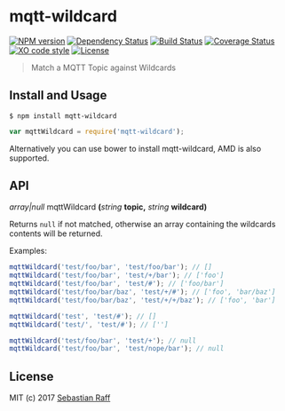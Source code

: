 # mqtt-wildcard

[![NPM version](https://badge.fury.io/js/mqtt-wildcard.svg)](http://badge.fury.io/js/mqtt-wildcard)
[![Dependency Status](https://img.shields.io/gemnasium/hobbyquaker/mqtt-wildcard.svg?maxAge=2592000)](https://gemnasium.com/github.com/hobbyquaker/mqtt-wildcard)
[![Build Status](https://travis-ci.org/hobbyquaker/mqtt-wildcard.svg?branch=master)](https://travis-ci.org/hobbyquaker/mqtt-wildcard)
[![Coverage Status](https://coveralls.io/repos/github/hobbyquaker/mqtt-wildcard/badge.svg?branch=master)](https://coveralls.io/github/hobbyquaker/mqtt-wildcard?branch=master)
[![XO code style](https://img.shields.io/badge/code_style-XO-5ed9c7.svg)](https://github.com/sindresorhus/xo)
[![License][mit-badge]][mit-url]

> Match a MQTT Topic against Wildcards


## Install and Usage

```
$ npm install mqtt-wildcard
```

```javascript
var mqttWildcard = require('mqtt-wildcard');
```

Alternatively you can use bower to install mqtt-wildcard, AMD is also supported.


## API

_array|null_ mqttWildcard **(**_string_ **topic,** _string_ **wildcard)**

Returns `null` if not matched, otherwise an array containing the wildcards contents will be returned.

Examples:
```javascript
mqttWildcard('test/foo/bar', 'test/foo/bar'); // []
mqttWildcard('test/foo/bar', 'test/+/bar'); // ['foo']
mqttWildcard('test/foo/bar', 'test/#'); // ['foo/bar']
mqttWildcard('test/foo/bar/baz', 'test/+/#'); // ['foo', 'bar/baz']
mqttWildcard('test/foo/bar/baz', 'test/+/+/baz'); // ['foo', 'bar']

mqttWildcard('test', 'test/#'); // []
mqttWildcard('test/', 'test/#'); // ['']

mqttWildcard('test/foo/bar', 'test/+'); // null
mqttWildcard('test/foo/bar', 'test/nope/bar'); // null
```


## License

MIT (c) 2017 [Sebastian Raff](https://github.com/hobbyquaker)

[mit-badge]: https://img.shields.io/badge/License-MIT-blue.svg?style=flat
[mit-url]: LICENSE
